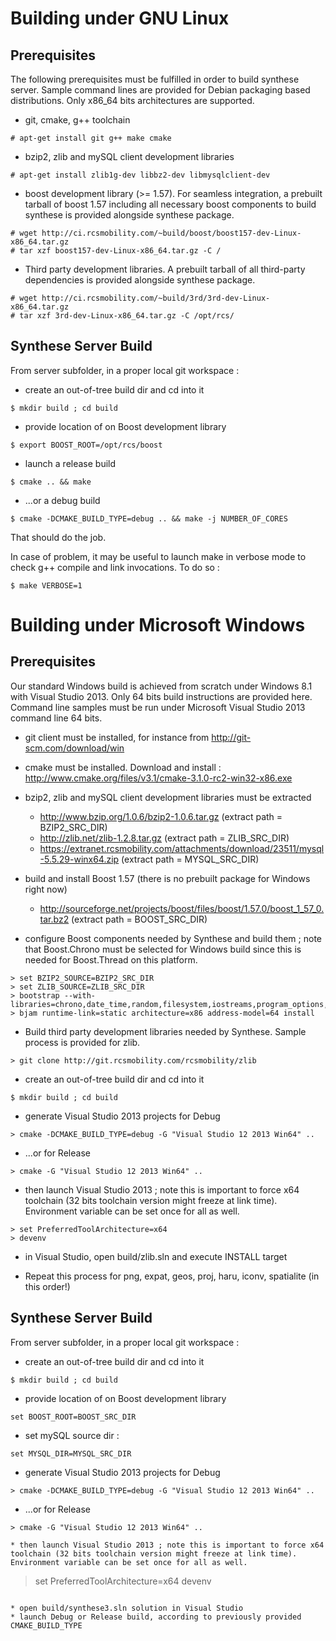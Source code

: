 # Building under GNU Linux

## Prerequisites

The following prerequisites must be fulfilled in order to build synthese server. Sample command lines are provided for Debian packaging based distributions. Only x86_64 bits architectures are supported.

* git, cmake, g++ toolchain
```
# apt-get install git g++ make cmake
```
* bzip2, zlib and mySQL client development libraries
```
# apt-get install zlib1g-dev libbz2-dev libmysqlclient-dev
``` 
* boost development library (>= 1.57). For seamless integration, a prebuilt tarball of boost 1.57 including all necessary boost components to build synthese is provided alongside synthese package.
```
# wget http://ci.rcsmobility.com/~build/boost/boost157-dev-Linux-x86_64.tar.gz
# tar xzf boost157-dev-Linux-x86_64.tar.gz -C /
``` 
* Third party development libraries. A prebuilt tarball of all third-party dependencies is provided alongside synthese package.
```
# wget http://ci.rcsmobility.com/~build/3rd/3rd-dev-Linux-x86_64.tar.gz
# tar xzf 3rd-dev-Linux-x86_64.tar.gz -C /opt/rcs/
``` 

## Synthese Server Build 

From server subfolder, in a proper local git workspace :
* create an out-of-tree build dir and cd into it
```
$ mkdir build ; cd build
``` 
* provide location of on Boost development library
```
$ export BOOST_ROOT=/opt/rcs/boost
``` 
* launch a release build
```
$ cmake .. && make
``` 
* ...or a debug build
```
$ cmake -DCMAKE_BUILD_TYPE=debug .. && make -j NUMBER_OF_CORES
``` 

That should do the job.

In case of problem, it may be useful to launch make in verbose mode to check g++ compile and link invocations. To do so : 
```
$ make VERBOSE=1
```

# Building under Microsoft Windows

## Prerequisites

Our standard Windows build is achieved from scratch under Windows 8.1 with Visual Studio 2013. Only 64 bits build instructions are provided here. Command line samples must be run under Microsoft Visual Studio 2013 command line 64 bits.

* git client must be installed, for instance from http://git-scm.com/download/win
* cmake must be installed. Download and install :  http://www.cmake.org/files/v3.1/cmake-3.1.0-rc2-win32-x86.exe
* bzip2, zlib and mySQL client development libraries must be extracted
  * http://www.bzip.org/1.0.6/bzip2-1.0.6.tar.gz (extract path = BZIP2_SRC_DIR)
  * http://zlib.net/zlib-1.2.8.tar.gz (extract path = ZLIB_SRC_DIR)
  * https://extranet.rcsmobility.com/attachments/download/23511/mysql-5.5.29-winx64.zip (extract path = MYSQL_SRC_DIR)

* build and install Boost 1.57 (there is no prebuilt package for Windows right now)
  * http://sourceforge.net/projects/boost/files/boost/1.57.0/boost_1_57_0.tar.bz2 (extract path = BOOST_SRC_DIR)

* configure Boost components needed by Synthese and build them ; note that Boost.Chrono must be selected for Windows build since this is needed for Boost.Thread on this platform. 
```
> set BZIP2_SOURCE=BZIP2_SRC_DIR
> set ZLIB_SOURCE=ZLIB_SRC_DIR
> bootstrap --with-libraries=chrono,date_time,random,filesystem,iostreams,program_options,regex,system,test,thread,zlib
> bjam runtime-link=static architecture=x86 address-model=64 install
```

* Build third party development libraries needed by Synthese. Sample process is provided for zlib.
```
> git clone http://git.rcsmobility.com/rcsmobility/zlib
```
* create an out-of-tree build dir and cd into it
```
$ mkdir build ; cd build
``` 
* generate Visual Studio 2013 projects for Debug
```
> cmake -DCMAKE_BUILD_TYPE=debug -G "Visual Studio 12 2013 Win64" ..
```
* ...or for Release
```
> cmake -G "Visual Studio 12 2013 Win64" ..
```
* then launch Visual Studio 2013 ; note this is important to force x64 toolchain (32 bits toolchain version might freeze at link time). Environment variable can be set once for all as well.
```
> set PreferredToolArchitecture=x64
> devenv
```
* in Visual Studio, open build/zlib.sln and execute INSTALL target

* Repeat this process for png, expat, geos, proj, haru, iconv, spatialite (in this order!)

## Synthese Server Build 
From server subfolder, in a proper local git workspace :

* create an out-of-tree build dir and cd into it
```
$ mkdir build ; cd build
``` 
* provide location of on Boost development library
```
set BOOST_ROOT=BOOST_SRC_DIR
``` 
* set mySQL source dir :
```
set MYSQL_DIR=MYSQL_SRC_DIR
```
* generate Visual Studio 2013 projects for Debug
```
> cmake -DCMAKE_BUILD_TYPE=debug -G "Visual Studio 12 2013 Win64" ..
```
* ...or for Release
```
> cmake -G "Visual Studio 12 2013 Win64" ..

* then launch Visual Studio 2013 ; note this is important to force x64 toolchain (32 bits toolchain version might freeze at link time). Environment variable can be set once for all as well.
```
> set PreferredToolArchitecture=x64
> devenv
```

* open build/synthese3.sln solution in Visual Studio
* launch Debug or Release build, according to previously provided CMAKE_BUILD_TYPE


